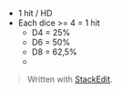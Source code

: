 * 1 hit / HD
* Each dice >= 4 = 1 hit
  * D4 = 25%
  * D6 = 50%
  * D8 = 62,5%
  * 


> Written with [StackEdit](https://stackedit.io/).
<!--stackedit_data:
eyJoaXN0b3J5IjpbNzg2MTM5NzAyXX0=
-->